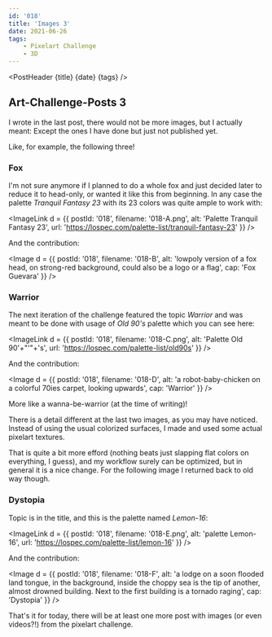 ```yaml
---
id: '018'
title: 'Images 3'
date: 2021-06-26
tags:
    - Pixelart Challenge
    - 3D
---
```




<script>
    import Image from '$lib/Image.svelte'
    import ImageLink from '$lib/ImageLink.svelte'
	import PostHeader from '$lib/PostHeader.svelte'
</script>



<PostHeader {title} {date} {tags} />

## Art-Challenge-Posts 3

I wrote in the last post, there would not be more images, but I actually meant: Except the ones I have done but just not published yet.

Like, for example, the following three!

### Fox

I'm not sure anymore if I planned to do a whole fox and just decided later to reduce it to head-only, or wanted it like this from beginning. In any case the palette *Tranquil Fantasy 23* with its 23 colors was quite ample to work with:

<ImageLink d = {{ postId: '018', filename: '018-A.png',
	alt: 'Palette Tranquil Fantasy 23',
    url: 'https://lospec.com/palette-list/tranquil-fantasy-23'
}} />

And the contribution:

<Image d = {{ postId: '018', filename: '018-B',
	alt: 'lowpoly version of a fox head, on strong-red background, could also be a logo or a flag',
	cap: 'Fox Guevara'
}} />

### Warrior

The next iteration of the challenge featured the topic *Warrior* and was meant to be done with usage of *Old 90's* palette which you can see here:

<ImageLink d = {{ postId: '018', filename: '018-C.png',
	alt: 'Palette Old 90'+"'"+'s',
    url: 'https://lospec.com/palette-list/old90s'
}} />

And the contribution:

<Image d = {{ postId: '018', filename: '018-D',
	alt: 'a robot-baby-chicken on a colorful 70ies carpet, looking upwards',
	cap: 'Warrior'
}} />

More like a wanna-be-warrior (at the time of writing)!

There is a detail different at the last two images, as you may have noticed. Instead of using the usual colorized surfaces, I made and used some actual pixelart textures.

That is quite a bit more efford (nothing beats just slapping flat colors on everything, I guess), and my workflow surely can be optimized, but in general it is a nice change. For the following image I returned back to old way though.

### Dystopia

Topic is in the title, and this is the palette named *Lemon-16*:

<ImageLink d = {{ postId: '018', filename: '018-E.png',
	alt: 'palette Lemon-16',
    url: 'https://lospec.com/palette-list/lemon-16'
}} />

And the contribution:

<Image d = {{ postId: '018', filename: '018-F',
	alt: 'a lodge on a soon flooded land tongue, in the background, inside the choppy sea is the tip of another, almost drowned building. Next to the first building is a tornado raging',
	cap: 'Dystopia'
}} />


That's it for today, there will be at least one more post with images (or even videos?!) from the pixelart challenge.